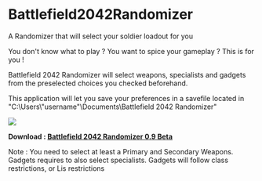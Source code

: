 # Battlefield2042Randomizer
A Randomizer that will select your soldier loadout for you

You don't know what to play ? You want to spice your gameplay ? This is for you ! 

Battlefield 2042 Randomizer will select weapons, specialists and gadgets from the preselected choices you checked beforehand.

This application will let you save your preferences in a savefile located in "C:\Users\\"username"\Documents\Battlefield 2042 Randomizer"

<img src=https://i.imgur.com/4mPafe3.jpg>

**Download : [Battlefield 2042 Randomizer 0.9 Beta](https://github.com/Gogeta54/Battlefield2042Randomizer/archive/refs/heads/main.zip)**

Note : You need to select at least a Primary and Secondary Weapons. Gadgets requires to also select specialists. Gadgets will follow class restrictions, or Lis restrictions
